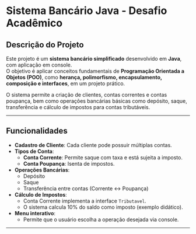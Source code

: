 # Sistema Bancário Java - Desafio Acadêmico

## Descrição do Projeto

Este projeto é um **sistema bancário simplificado** desenvolvido em **Java**, com aplicação em console.  
O objetivo é aplicar conceitos fundamentais de **Programação Orientada a Objetos (POO)**, como **herança, polimorfismo, encapsulamento, composição e interfaces**, em um projeto prático.

O sistema permite a criação de clientes, contas correntes e contas poupança, bem como operações bancárias básicas como depósito, saque, transferência e cálculo de impostos para contas tributáveis.

---

## Funcionalidades

- **Cadastro de Cliente**: Cada cliente pode possuir múltiplas contas.  
- **Tipos de Conta**:
  - **Conta Corrente**: Permite saque com taxa e está sujeita a imposto.  
  - **Conta Poupança**: Isenta de impostos.  
- **Operações Bancárias**:
  - Depósito
  - Saque
  - Transferência entre contas (Corrente ↔ Poupança)
- **Cálculo de Impostos**:
  - Conta Corrente implementa a interface `Tributavel`.
  - O sistema calcula 10% do saldo como imposto (exemplo didático).
- **Menu interativo**:
  - Permite que o usuário escolha a operação desejada via console.

---



